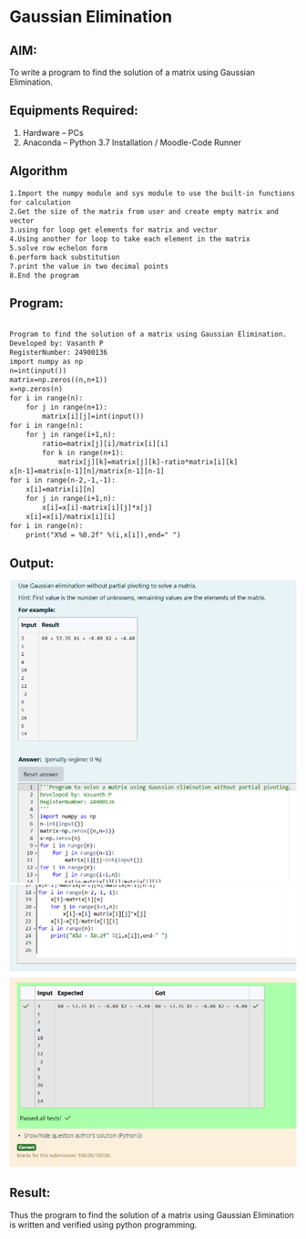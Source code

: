 # Gaussian Elimination

## AIM:
To write a program to find the solution of a matrix using Gaussian Elimination.

## Equipments Required:
1. Hardware – PCs
2. Anaconda – Python 3.7 Installation / Moodle-Code Runner

## Algorithm
```
1.Import the numpy module and sys module to use the built-in functions for calculation
2.Get the size of the matrix from user and create empty matrix and vector
3.using for loop get elements for matrix and vector
4.Using another for loop to take each element in the matrix
5.solve row echelon form
6.perform back substitution
7.print the value in two decimal points
8.End the program
```
## Program:
```

Program to find the solution of a matrix using Gaussian Elimination.
Developed by: Vasanth P
RegisterNumber: 24900136
import numpy as np
n=int(input())
matrix=np.zeros((n,n+1))
x=np.zeros(n)
for i in range(n):
    for j in range(n+1):
        matrix[i][j]=int(input())
for i in range(n):
    for j in range(i+1,n):
        ratio=matrix[j][i]/matrix[i][i]
        for k in range(n+1):
            matrix[j][k]=matrix[j][k]-ratio*matrix[i][k]
x[n-1]=matrix[n-1][n]/matrix[n-1][n-1]
for i in range(n-2,-1,-1):
    x[i]=matrix[i][n]
    for j in range(i+1,n):
        x[i]=x[i]-matrix[i][j]*x[j]
    x[i]=x[i]/matrix[i][i]
for i in range(n):
    print("X%d = %0.2f" %(i,x[i]),end=" ")
```

## Output:
![alt text](image.png)
![alt text](image-1.png)
## Result:
Thus the program to find the solution of a matrix using Gaussian Elimination is written and verified using python programming.

